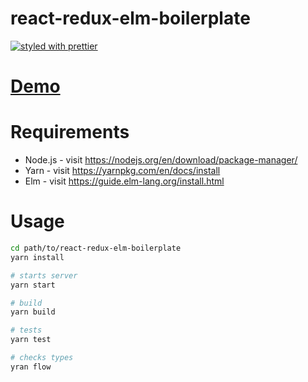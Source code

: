 # react-redux-elm-boilerplate

[![styled with prettier](https://img.shields.io/badge/styled_with-prettier-ff69b4.svg)](https://github.com/prettier/prettier)

# [Demo](https://boiyaa.github.io/react-redux-elm-boilerplate)


# Requirements

* Node.js - visit https://nodejs.org/en/download/package-manager/
* Yarn - visit https://yarnpkg.com/en/docs/install
* Elm - visit https://guide.elm-lang.org/install.html


# Usage

```sh
cd path/to/react-redux-elm-boilerplate
yarn install

# starts server
yarn start

# build
yarn build

# tests
yarn test

# checks types
yran flow
```
